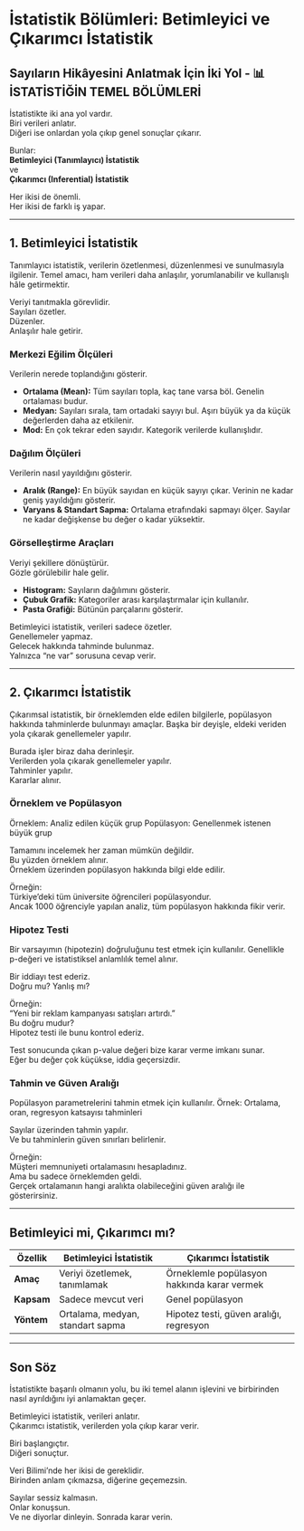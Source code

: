 # İstatistik Bölümleri: Betimleyici ve Çıkarımcı İstatistik

## Sayıların Hikâyesini Anlatmak İçin İki Yol - 📊 İSTATİSTİĞİN TEMEL BÖLÜMLERİ

İstatistikte iki ana yol vardır.  
Biri verileri anlatır.  
Diğeri ise onlardan yola çıkıp genel sonuçlar çıkarır.

Bunlar:  
**Betimleyici (Tanımlayıcı) İstatistik**  
ve  
**Çıkarımcı (Inferential) İstatistik**

Her ikisi de önemli.  
Her ikisi de farklı iş yapar.

---

## 1. Betimleyici İstatistik  

Tanımlayıcı istatistik, verilerin özetlenmesi, düzenlenmesi ve sunulmasıyla ilgilenir. Temel amacı, ham verileri daha anlaşılır, yorumlanabilir ve kullanışlı hâle getirmektir.

Veriyi tanıtmakla görevlidir.  
Sayıları özetler.  
Düzenler.  
Anlaşılır hale getirir.

### Merkezi Eğilim Ölçüleri  
Verilerin nerede toplandığını gösterir.  

- **Ortalama (Mean):** Tüm sayıları topla, kaç tane varsa böl. Genelin ortalaması budur.  
- **Medyan:** Sayıları sırala, tam ortadaki sayıyı bul. Aşırı büyük ya da küçük değerlerden daha az etkilenir.  
- **Mod:** En çok tekrar eden sayıdır. Kategorik verilerde kullanışlıdır.

### Dağılım Ölçüleri  
Verilerin nasıl yayıldığını gösterir.  

- **Aralık (Range):** En büyük sayıdan en küçük sayıyı çıkar. Verinin ne kadar geniş yayıldığını gösterir.  
- **Varyans & Standart Sapma:** Ortalama etrafındaki sapmayı ölçer. Sayılar ne kadar değişkense bu değer o kadar yüksektir.

### Görselleştirme Araçları  
Veriyi şekillere dönüştürür.  
Gözle görülebilir hale gelir.

- **Histogram:** Sayıların dağılımını gösterir.  
- **Çubuk Grafik:** Kategoriler arası karşılaştırmalar için kullanılır.  
- **Pasta Grafiği:** Bütünün parçalarını gösterir.

Betimleyici istatistik, verileri sadece özetler.  
Genellemeler yapmaz.  
Gelecek hakkında tahminde bulunmaz.  
Yalnızca “ne var” sorusuna cevap verir.

---

## 2. Çıkarımcı İstatistik  

Çıkarımsal istatistik, bir örneklemden elde edilen bilgilerle, popülasyon hakkında tahminlerde bulunmayı amaçlar. Başka bir deyişle, eldeki veriden yola çıkarak genellemeler yapılır.

Burada işler biraz daha derinleşir.  
Verilerden yola çıkarak genellemeler yapılır.  
Tahminler yapılır.  
Kararlar alınır.

### Örneklem ve Popülasyon  

Örneklem: Analiz edilen küçük grup
Popülasyon: Genellenmek istenen büyük grup

Tamamını incelemek her zaman mümkün değildir.  
Bu yüzden örneklem alınır.  
Örneklem üzerinden popülasyon hakkında bilgi elde edilir.

Örneğin:  
Türkiye’deki tüm üniversite öğrencileri popülasyondur.  
Ancak 1000 öğrenciyle yapılan analiz, tüm popülasyon hakkında fikir verir.

### Hipotez Testi  

Bir varsayımın (hipotezin) doğruluğunu test etmek için kullanılır.
Genellikle p-değeri ve istatistiksel anlamlılık temel alınır.

Bir iddiayı test ederiz.  
Doğru mu? Yanlış mı?

Örneğin:  
“Yeni bir reklam kampanyası satışları artırdı.”  
Bu doğru mudur?  
Hipotez testi ile bunu kontrol ederiz.

Test sonucunda çıkan p-value değeri bize karar verme imkanı sunar.  
Eğer bu değer çok küçükse, iddia geçersizdir.

### Tahmin ve Güven Aralığı  

Popülasyon parametrelerini tahmin etmek için kullanılır.
Örnek: Ortalama, oran, regresyon katsayısı tahminleri

Sayılar üzerinden tahmin yapılır.  
Ve bu tahminlerin güven sınırları belirlenir.

Örneğin:  
Müşteri memnuniyeti ortalamasını hesapladınız.  
Ama bu sadece örneklemden geldi.  
Gerçek ortalamanın hangi aralıkta olabileceğini güven aralığı ile gösterirsiniz.

---

## Betimleyici mi, Çıkarımcı mı?

| Özellik | Betimleyici İstatistik | Çıkarımcı İstatistik |
|--------|-------------------------|-----------------------|
| **Amaç** | Veriyi özetlemek, tanımlamak | Örneklemle popülasyon hakkında karar vermek |
| **Kapsam** | Sadece mevcut veri | Genel popülasyon |
| **Yöntem** | Ortalama, medyan, standart sapma | Hipotez testi, güven aralığı, regresyon |

---

## Son Söz

İstatistikte başarılı olmanın yolu, bu iki temel alanın işlevini ve birbirinden nasıl ayrıldığını iyi anlamaktan geçer.

Betimleyici istatistik, verileri anlatır.  
Çıkarımcı istatistik, verilerden yola çıkıp karar verir.

Biri başlangıçtır.  
Diğeri sonuçtur.

Veri Bilimi’nde her ikisi de gereklidir.  
Birinden anlam çıkmazsa, diğerine geçemezsin.

Sayılar sessiz kalmasın.  
Onlar konuşsun.  
Ve ne diyorlar dinleyin.
Sonrada karar verin.
